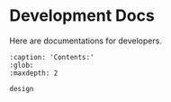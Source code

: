 # Development Docs

Here are documentations for developers.

```{toctree}
:caption: 'Contents:'
:glob:
:maxdepth: 2

design
```
